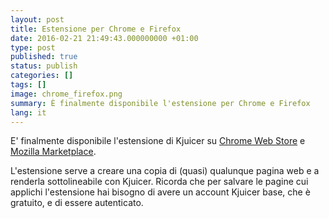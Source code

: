 ```yaml
---
layout: post
title: Estensione per Chrome e Firefox
date: 2016-02-21 21:49:43.000000000 +01:00
type: post
published: true
status: publish
categories: []
tags: []
image: chrome_firefox.png
summary: È finalmente disponibile l'estensione per Chrome e Firefox
lang: it
---
```

E' finalmente disponibile l'estensione di Kjuicer su [Chrome Web Store](https://chrome.google.com/webstore/detail/kjuicer/kgjcgankonbfhdgpfdbggfifpcabocno) e [Mozilla Marketplace](https://addons.mozilla.org/en-US/firefox/addon/kjuicer/).

L'estensione serve a creare una copia di (quasi) qualunque pagina web e a renderla sottolineabile con Kjuicer.
Ricorda che per salvare le pagine cui applichi l'estensione hai bisogno di avere un account Kjuicer base, che è gratuito, e di essere autenticato.
